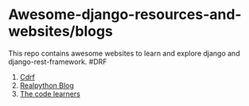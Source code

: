 # Awesome-django-resources-and-websites/blogs
This repo contains awesome websites to learn and explore django and django-rest-framework.
#DRF
1. <a href="http://www.cdrf.co/">Cdrf</a>
2. <a href="https://realpython.com/tutorials/django/">Realpython Blog</a>
3. <a href="http://thecodelearners.com/category/python/django-framework/">The code learners </a>
